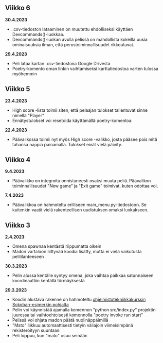 ## Viikko 6

**30.4.2023**

- .csv-tiedoston lataaminen on muutettu ehdolliseksi käyttäen Devcommands()-luokkaa.
- Devcommands()-luokan avulla pelissä on mahdollista kokeilla uusia ominaisuuksia ilman, että perustoiminnallisuudet rikkoutuvat.

**29.4.2023**

- Peli lataa kartan .csv-tiedostona Google Drivesta
- Poetry-komento oman linkin vaihtamiseksi karttatiedostoa varten tulossa myöhemmin

## Viikko 5

**23.4.2023**

- High score -lista toimii siten, että pelaajan tulokset tallentuvat sinne nimellä "Player"
- Ennätystulokset voi resetoida käyttämällä poetry-komentoa

**22.4.2023**

- Päävalikossa toimii nyt myös High score -valikko, josta pääsee pois mitä tahansa nappia painamalla. Tulokset eivät vielä päivity.

## Viikko 4

**9.4.2023**

- Päävalikko on integroitu onnistuneesti osaksi muuta peliä. Päävalikon toiminnallisuudet "New game" ja "Exit game" toimivat, kuten odottaa voi.

**7.4.2023**

- Päävalikkoa on hahmoteltu erilliseen main_menu.py-tiedostoon. Se kuitenkin vaatii vielä rakenteellisen uudistuksen omaksi luokakseen.

## Viikko 3

**2.4.2023**

- Omena spawnaa kentästä riippumatta oikein
- Madon vartaloon liittyvää koodia lisätty, mutta ei vielä vaikutusta pelitilanteeseen

**30.3.2023**

- Pelin alussa kentälle syntyy omena, joka vaihtaa paikkaa satunnaiseen koordinaattiin kentällä törmäyksestä

**29.3.2023**

- Koodin alustava rakenne on hahmoteltu [ohjelmistotekniikkakurssin Sokoban-esimerkin pohjalta](https://github.com/ohjelmistotekniikka-hy/pygame-sokoban)
- Pelin voi käynnistää ajamalla komennon "python src/index.py" projektin juuressa tai vaihtoehtoisesti komennolla "poetry invoke run start"
- Pelissä voi ohjata madon päätä nuolinäppäimillä
- "Mato" liikkuu automaattisesti tietyin väliajoin viimeisimpänä rekisteröityyn suuntaan
- Peli loppuu, kun "mato" osuu seinään
